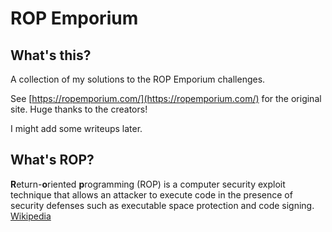 # ROP Emporium
## What's this?
A collection of my solutions to the ROP Emporium challenges.

See [https://ropemporium.com/](https://ropemporium.com/) for the original site. Huge thanks to the creators!

I might add some writeups later.

## What's ROP?
**R**eturn-**o**riented **p**rogramming (ROP) is a computer security exploit technique that allows an attacker to
execute code in the presence of security defenses such as executable space protection and code signing.
[Wikipedia](https://en.wikipedia.org/wiki/Return-oriented_programming)
